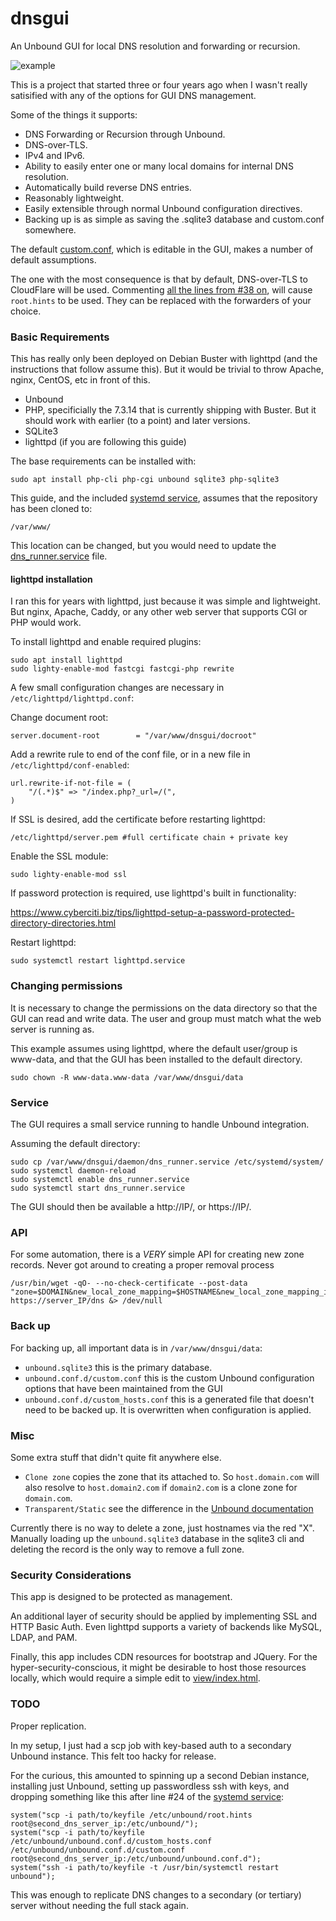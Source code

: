 # dnsgui

An Unbound GUI for local DNS resolution and forwarding or recursion.

![example](https://user-images.githubusercontent.com/20545075/74970589-3ed4be00-53e4-11ea-9893-fb761d6b4c1b.png)


This is a project that started three or four years ago when I wasn't really satisified with any of the options for GUI DNS management.  

Some of the things it supports:

* DNS Forwarding or Recursion through Unbound.  
* DNS-over-TLS.
* IPv4 and IPv6.
* Ability to easily enter one or many local domains for internal DNS resolution.
* Automatically build reverse DNS entries.
* Reasonably lightweight.
* Easily extensible through normal Unbound configuration directives.  
* Backing up is as simple as saving the .sqlite3 database and custom.conf somewhere.

The default [custom.conf](data/unbound.conf.d/custom.conf), which is editable in the GUI, makes a number of default assumptions.  

The one with the most consequence is that by default, DNS-over-TLS to CloudFlare will be used. Commenting [all the lines from #38 on](data/unbound.conf.d/custom.conf#L38), will cause `root.hints` to be used.  They can be replaced with the forwarders of your choice.

### Basic Requirements

This has really only been deployed on Debian Buster with lighttpd (and the instructions that follow assume this).  But it would be trivial to throw Apache, nginx, CentOS, etc in front of this.

* Unbound
* PHP, specificially the 7.3.14 that is currently shipping with Buster. But it should work with earlier (to a point) and later versions.
* SQLite3
* lighttpd (if you are following this guide)


The base requirements can be installed with:

    sudo apt install php-cli php-cgi unbound sqlite3 php-sqlite3

This guide, and the included [systemd service](daemon/dns_runner.php), assumes that the repository has been cloned to:

    /var/www/

This location can be changed, but you would need to update the [dns_runner.service](daemon/dns_runner.service#L10) file.

#### lighttpd installation

I ran this for years with lighttpd, just because it was simple and lightweight.  But nginx, Apache, Caddy, or any other web server that supports CGI or PHP would work.

To install lighttpd and enable required plugins:

    sudo apt install lighttpd
    sudo lighty-enable-mod fastcgi fastcgi-php rewrite

A few small configuration changes are necessary in `/etc/lighttpd/lighttpd.conf`:

Change document root:

    server.document-root        = "/var/www/dnsgui/docroot"

Add a rewrite rule to end of the conf file, or in a new file in `/etc/lighttpd/conf-enabled`:

    url.rewrite-if-not-file = (
        "/(.*)$" => "/index.php?_url=/(",
    )

If SSL is desired, add the certificate before restarting lighttpd:

    /etc/lighttpd/server.pem #full certificate chain + private key

Enable the SSL module:

    sudo lighty-enable-mod ssl

If password protection is required, use lighttpd's built in functionality:

https://www.cyberciti.biz/tips/lighttpd-setup-a-password-protected-directory-directories.html

Restart lighttpd:

    sudo systemctl restart lighttpd.service

### Changing permissions

It is necessary to change the permissions on the data directory so that the GUI can read and write data. The user and group must match what the web server is running as.

This example assumes using lighttpd, where the default user/group is www-data, and that the GUI has been installed to the default directory.

    sudo chown -R www-data.www-data /var/www/dnsgui/data

### Service

The GUI requires a small service running to handle Unbound integration.

Assuming the default directory:

    sudo cp /var/www/dnsgui/daemon/dns_runner.service /etc/systemd/system/
    sudo systemctl daemon-reload
    sudo systemctl enable dns_runner.service
    sudo systemctl start dns_runner.service


The GUI should then be available a http://IP/, or https://IP/.

### API

For some automation, there is a *VERY* simple API for creating new zone records.  Never got around to creating a proper removal process

    /usr/bin/wget -qO- --no-check-certificate --post-data "zone=$DOMAIN&new_local_zone_mapping=$HOSTNAME&new_local_zone_mapping_ip=$IPV4_or_6&api_added=1&force_update=1" https://server_IP/dns &> /dev/null

### Back up

For backing up, all important data is in `/var/www/dnsgui/data`:

* `unbound.sqlite3` this is the primary database.
* `unbound.conf.d/custom.conf` this is the custom Unbound configuration options that have been maintained from the GUI
* `unbound.conf.d/custom_hosts.conf` this is a generated file that doesn't need to be backed up.  It is overwritten when configuration is applied.  

### Misc

Some extra stuff that didn't quite fit anywhere else.  

* `Clone zone` copies the zone that its attached to.  So `host.domain.com` will also resolve to `host.domain2.com` if `domain2.com` is a clone zone for `domain.com`.
* `Transparent/Static` see the difference in the [Unbound documentation](https://nlnetlabs.nl/documentation/unbound/unbound.conf/)

Currently there is no way to delete a zone, just hostnames via the red "X".  Manually loading up the `unbound.sqlite3` database in the sqlite3 cli and deleting the record is the only way to remove a full zone.

### Security Considerations

This app is designed to be protected as management. 

An additional layer of security should be applied by implementing SSL and HTTP Basic Auth. Even lighttpd supports a variety of backends like MySQL, LDAP, and PAM.

Finally, this app includes CDN resources for bootstrap and JQuery.  For the hyper-security-conscious, it might be desirable to host those resources locally, which would require a simple edit to [view/index.html](view/index.html#L13).

### TODO

Proper replication.  

In my setup, I just had a scp job with key-based auth to a secondary Unbound instance.  This felt too hacky for release.  

For the curious, this amounted to spinning up a second Debian instance, installing just Unbound, setting up passwordless ssh with keys, and dropping something like this after line #24 of the [systemd service](daemon/dns_runner.php#L24):

    system("scp -i path/to/keyfile /etc/unbound/root.hints root@second_dns_server_ip:/etc/unbound/");
    system("scp -i path/to/keyfile /etc/unbound/unbound.conf.d/custom_hosts.conf /etc/unbound/unbound.conf.d/custom.conf root@second_dns_server_ip:/etc/unbound/unbound.conf.d");
    system("ssh -i path/to/keyfile -t /usr/bin/systemctl restart unbound");

This was enough to replicate DNS changes to a secondary (or tertiary) server without needing the full stack again.
